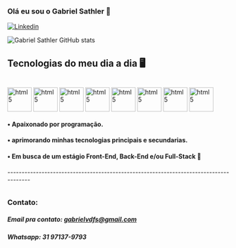 ### Olá eu sou o Gabriel Sathler 👋

[![Linkedin](https://img.shields.io/badge/LinkedIn-0077B5?style=for-the-badge&logo=linkedin&logoColor=white)](https://www.linkedin.com/in/gabrieldornelasf/)

![Gabriel Sathler GitHub stats](https://github-readme-stats.vercel.app/api?username=GabrielSathler&show_icons=true&theme=dracula)

## Tecnologias do meu dia a dia 🖥️

<div style="display": inline_block><br/>    
    <img align="center" height="55px" alt="html5" src="https://img.icons8.com/?size=100&id=12239&format=png&color=000000"/>
    <img align="center" height="55px" alt="html5" src="https://img.icons8.com/?size=100&id=11935&format=png&color=000000"/>    
    <img align="center" height="55px" alt="html5" src="https://img.icons8.com/?size=100&id=hsPbhkOH4FMe&format=png&color=000000"/>
    <img align="center" height="55px" alt="html5" src="https://img.icons8.com/?size=100&id=wpZmKzk11AzJ&format=png&color=000000"/>
    <img align="center" height="55px" alt="html5" src="https://img.icons8.com/?size=100&id=NfbyHexzVEDk&format=png&color=000000"/>
    <img align="center" height="55px" alt="html5" src="https://img.icons8.com/?size=100&id=38561&format=png&color=000000"/>
    <img align="center" height="55px" alt="html5" src="https://img.icons8.com/?size=100&id=108784&format=png&color=000000"/>
    <img align="center" height="55px" alt="html5" src="https://img.icons8.com/?size=100&id=GPfHz0SM85FX&format=png&color=000000"/>
    
    
</div>

#### • Apaixonado por programação.
#### • aprimorando minhas tecnologias principais e secundarias.
#### • Em busca de um estágio Front-End, Back-End e/ou Full-Stack 🚀
###### --------------------------------------------------------------------------------------
### Contato:
##### Email pra contato: gabrielvdfs@gmail.com
##### Whatsapp: 31 97137-9793
